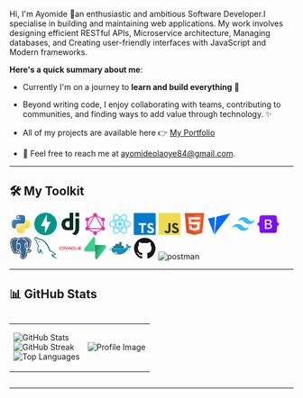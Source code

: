 Hi, I'm Ayomide 👋an enthusiastic and ambitious Software Developer.I specialise in building and maintaining web applications. My work involves designing efficient RESTful APIs, Microservice architecture, Managing databases, and Creating user-friendly interfaces with JavaScript and Modern frameworks.

**Here's a quick summary about me**:

- Currently I'm on a journey to **learn and build everything** 🚀
- Beyond writing code, I enjoy collaborating with teams, contributing to communities, and finding ways to add value through technology. ✨
- All of my projects are available here 👉 [My Portfolio](https://olaoye-ayomide-portfolio.vercel.app/) 

- 📩 Feel free to reach me at ayomideolaoye84@gmail.com.


---

## 🛠️ My Toolkit   
 
<p align="inline"> 
  <img src="https://raw.githubusercontent.com/devicons/devicon/master/icons/python/python-original.svg" alt="python" width="40" height="40"/> 
  <img src="https://raw.githubusercontent.com/devicons/devicon/master/icons/fastapi/fastapi-original.svg" alt="fastapi" width="40" height="40"/>
  <img src="https://raw.githubusercontent.com/devicons/devicon/master/icons/django/django-plain.svg" alt="django" width="40" height="40"/>
  <img src="https://raw.githubusercontent.com/devicons/devicon/master/icons/graphql/graphql-plain.svg" alt="graphql" width="40" height="40"/>
  <img src="https://raw.githubusercontent.com/devicons/devicon/master/icons/react/react-original.svg" alt="react" width="40" height="40"/> 
  <img src="https://raw.githubusercontent.com/devicons/devicon/master/icons/typescript/typescript-original.svg" alt="typescript" width="40" height="40"/> 
  <img src="https://raw.githubusercontent.com/devicons/devicon/master/icons/javascript/javascript-original.svg" alt="javascript" width="40" height="40"/>
  <img src="https://raw.githubusercontent.com/devicons/devicon/master/icons/html5/html5-original.svg" alt="html5" width="40" height="40"/>
  <img src="https://raw.githubusercontent.com/devicons/devicon/master/icons/vite/vite-original.svg" alt="vite" width="40" height="40"/> 
  <img src="https://raw.githubusercontent.com/devicons/devicon/master/icons/tailwindcss/tailwindcss-plain.svg" alt="tailwind" width="40" height="40"/> 
  <img src="https://raw.githubusercontent.com/devicons/devicon/master/icons/bootstrap/bootstrap-original.svg" alt="bootstrap" width="40" height="40"/> 
  <img src="https://raw.githubusercontent.com/devicons/devicon/master/icons/postgresql/postgresql-original.svg" alt="postgresql" width="40" height="40"/> 
  <img src="https://raw.githubusercontent.com/devicons/devicon/master/icons/mysql/mysql-original.svg" alt="mysql" width="40" height="40"/>
  <img src="https://raw.githubusercontent.com/devicons/devicon/master/icons/oracle/oracle-original.svg" alt="oracle" width="40" height="40"/>
  <img src="https://raw.githubusercontent.com/devicons/devicon/master/icons/supabase/supabase-original.svg" alt="supabase" width="40" height="40"/> 
  <img src="https://raw.githubusercontent.com/devicons/devicon/master/icons/docker/docker-original.svg" alt="docker" width="40" height="40"/>
  <img src="https://raw.githubusercontent.com/devicons/devicon/master/icons/github/github-original.svg" alt="github" width="40" height="40"/>
  <img src="https://www.vectorlogo.zone/logos/getpostman/getpostman-icon.svg" alt="postman" width="40" height="40"/>
</p>




---

## 📊 GitHub Stats  
<div style="display: flex; align-items: center; justify-content: space-between;">

<table>
  <tr>
    <!-- Left side (all GitHub stats) -->
    <td>
      <p align="left">
        <img src="https://github-readme-stats.vercel.app/api?username=olaoyeayomide&show_icons=true&theme=radical&title_color=FF0000&icon_color=FF0000&text_color=FFFFFF&bg_color=0D1117" alt="GitHub Stats" width="450"/><br>
        <img src="https://github-readme-streak-stats.herokuapp.com/?user=olaoyeayomide&theme=radical&ring=FF0000&fire=FF0000&currStreakLabel=FF0000&background=0D1117&dates=FFFFFF" alt="GitHub Streak" width="450"/><br>
        <img src="https://github-readme-stats.vercel.app/api/top-langs/?username=olaoyeayomide&layout=compact&theme=radical&title_color=FF0000&text_color=FFFFFF&bg_color=0D1117" alt="Top Languages" width="450"/>
      </p>
    </td>
    <!-- Right side (profile image) -->
    <td>
      <img src="https://i.ibb.co/4Z7DNfwR/Cool-amazing-mangekyo-sharingan-This-is-the-Power.jpg" alt="Profile Image" width="350" />
    </td>
  </tr>
</table>
</div>

--- 

